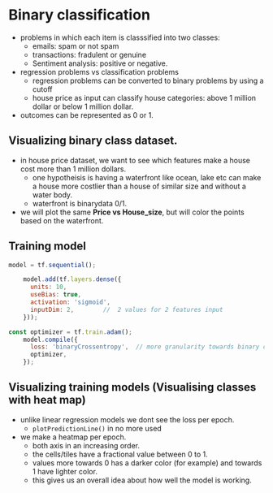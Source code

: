 # Binary classification
- problems in which each item is classsified into two classes:
  + emails: spam or not spam
  + transactions: fradulent or genuine
  + Sentiment analysis: positive or negative.
- regression problems vs classification problems
  + regression problems can be converted to binary problems by using a cutoff
  + house price as input can classify house categories: above 1 million dollar or below 1 million dollar.
- outcomes can be represented as 0 or 1.


## Visualizing binary class dataset.
- in house price dataset, we want to see which features make a house cost more than 1 million dollars.
  + one hypotheisis is having a waterfront like ocean, lake etc can make a house more costlier than a house of similar size and without a water body.
  + waterfront is binarydata 0/1.
- we will plot the same **Price vs House_size**, but will color the points based on the waterfront.



## Training model

```javascript
model = tf.sequential();

    model.add(tf.layers.dense({
      units: 10,
      useBias: true,
      activation: 'sigmoid',
      inputDim: 2,        //  2 values for 2 features input
    }));
```

```javascript
const optimizer = tf.train.adam();
    model.compile({
      loss: 'binaryCrossentropy',  // more granularity towards binary classification
      optimizer,    
    });
```


## Visualizing training models (Visualising classes with heat map)
- unlike linear regression models we dont see the loss per epoch.
  + `plotPredictionLine()` in no more used
- we make a heatmap per epoch.
  + both axis in an increasing order.
  + the cells/tiles have a fractional value between 0 to 1.
  + values more towards 0 has a darker color (for example) and towards 1 have lighter color.
  + this gives us an overall idea about how well the model is working.

